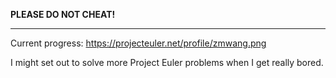 **PLEASE DO NOT CHEAT!**

---

Current progress: <https://projecteuler.net/profile/zmwang.png>

I might set out to solve more Project Euler problems when I get really bored.

